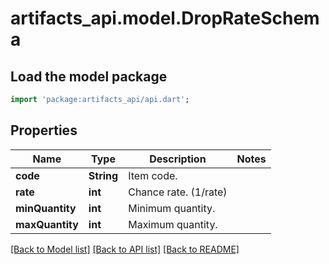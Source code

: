 # artifacts_api.model.DropRateSchema

## Load the model package
```dart
import 'package:artifacts_api/api.dart';
```

## Properties
Name | Type | Description | Notes
------------ | ------------- | ------------- | -------------
**code** | **String** | Item code. | 
**rate** | **int** | Chance rate. (1/rate) | 
**minQuantity** | **int** | Minimum quantity. | 
**maxQuantity** | **int** | Maximum quantity. | 

[[Back to Model list]](../README.md#documentation-for-models) [[Back to API list]](../README.md#documentation-for-api-endpoints) [[Back to README]](../README.md)


